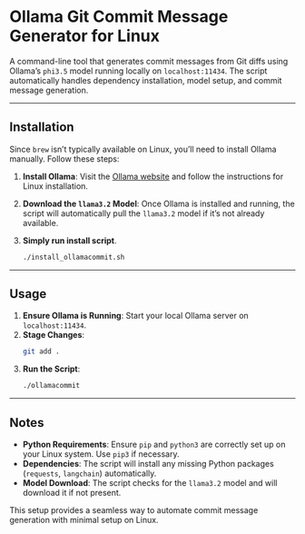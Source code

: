 # Ollama Git Commit Message Generator for Linux

A command-line tool that generates commit messages from Git diffs using Ollama’s `phi3.5` model running locally on `localhost:11434`. The script automatically handles dependency installation, model setup, and commit message generation.

---

## Installation

Since `brew` isn’t typically available on Linux, you’ll need to install Ollama manually. Follow these steps:

1. **Install Ollama**: Visit the [Ollama website](https://ollama.com) and follow the instructions for Linux installation.

2. **Download the `llama3.2` Model**: Once Ollama is installed and running, the script will automatically pull the `llama3.2` model if it’s not already available.

3. **Simply run install script**.
   ```bash
   ./install_ollamacommit.sh
   ```
---

## Usage

1. **Ensure Ollama is Running**: Start your local Ollama server on `localhost:11434`. 
2. **Stage Changes**:
   ```bash
   git add .
   ```
3. **Run the Script**:
   ```bash
   ./ollamacommit
   ```

---

## Notes

- **Python Requirements**: Ensure `pip` and `python3` are correctly set up on your Linux system. Use `pip3` if necessary.
- **Dependencies**: The script will install any missing Python packages (`requests`, `langchain`) automatically.
- **Model Download**: The script checks for the `llama3.2` model and will download it if not present.

This setup provides a seamless way to automate commit message generation with minimal setup on Linux.
